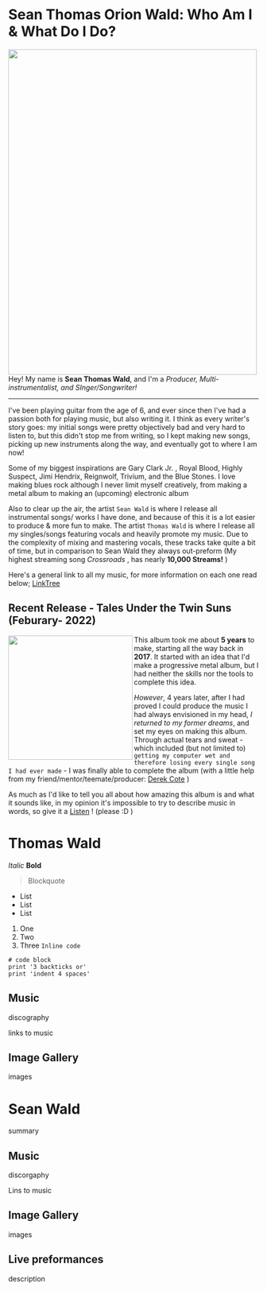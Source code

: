# Sean Thomas Orion Wald: Who Am I & What Do I Do?
<img align="left" src="MusicMe.png" width="500" height="655">

Hey! My name is **Sean Thomas Wald**, and I'm a *Producer, Multi-instrumentalist, and SInger/Songwriter!*

---
I've been playing guitar from the age of 6, and ever since then I've had a passion both for playing music, but also writing it. I think as every writer's story goes: my initial songs were pretty objectively bad and very hard to listen to, but this didn't stop me from writing, so I kept making new songs, picking up new instruments along the way, and eventually got to where I am now!

Some of my biggest inspirations are Gary Clark Jr. , Royal Blood, Highly Suspect, Jimi Hendrix, Reignwolf, Trivium, and the Blue Stones. I love making blues rock although I never limit myself creatively, from making a metal album to making an (upcoming) electronic album

Also to clear up the air, the artist `Sean Wald` is where I release all instrumental songs/ works I have done, and because of this it is a lot easier to produce & more fun to make. The artist `Thomas Wald` is where I release all my singles/songs featuring vocals and heavily promote my music. Due to the complexity of mixing and mastering vocals, these tracks take quite a bit of time, but in comparison to Sean Wald they always out-preform (My highest streaming song *Crossroads* , has nearly **10,000 Streams!** )

Here's a general link to all my music, for more information on each one read below; 
[LinkTree](https://linktr.ee/thomaswald)

## Recent Release - Tales Under the Twin Suns (Feburary- 2022)
<img align="left" src="https://m.media-amazon.com/images/I/51f9ZbJrPvL._UXNaN_FMjpg_QL85_.jpg" width="250" height="250">

This album took me about **5 years** to make, starting all the way back in **2017**. It started with an idea that I'd make a progressive metal album, but I had neither the skills nor the tools to complete this idea. 

*However*, 4 years later, after I had proved I could produce the music I had always envisioned in my head, *I returned to my former dreams*, and set my eyes on making this album. Through actual tears and sweat - which included (but not limited to) `getting my computer wet and therefore losing every single song I had ever made` - I was finally able to complete the album (with a little help from my friend/mentor/teemate/producer:
[Derek Cote](https://open.spotify.com/artist/1vCJJaoYrRpzzjlf5Ty568)
)

As much as I'd like to tell you all about how amazing this album is and what it sounds like, in my opinion it's impossible to try to describe music in words, so give it a 
[Listen](https://open.spotify.com/album/5KCDV9yw0oyKq3Ucib9A0V)
! (please :D )
# Thomas Wald
*Italic*
**Bold**
> Blockquote
* List
* List
* List
1. One
2. Two
3. Three
`Inline code`
```
# code block
print '3 backticks or'
print 'indent 4 spaces'
```
## Music
discography

links to music
## Image Gallery
images
# Sean Wald
summary
## Music
discorgaphy

Lins to music
## Image Gallery
images
## Live preformances
description
